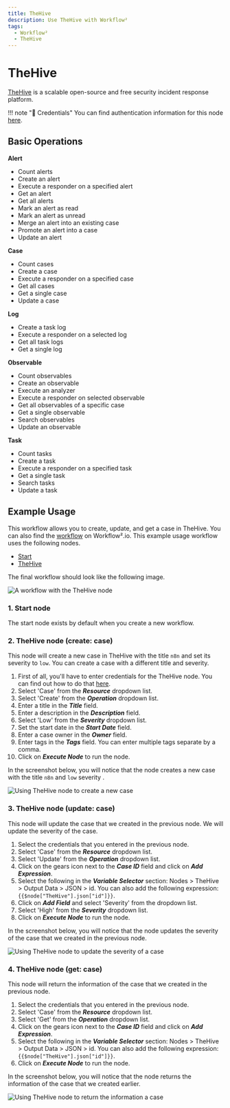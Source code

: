 ```yaml
---
title: TheHive
description: Use TheHive with Workflow²
tags:
  - Workflow²
  - TheHive
---
```

# TheHive

[TheHive](https://thehive-project.org/) is a scalable open-source and free security incident response platform.

!!! note "🔑 Credentials"
    You can find authentication information for this node [here](/workflow/integrations/credentials/theHive/).


## Basic Operations

**Alert**
- Count alerts
- Create an alert
- Execute a responder on a specified alert
- Get an alert
- Get all alerts
- Mark an alert as read
- Mark an alert as unread
- Merge an alert into an existing case
- Promote an alert into a case
- Update an alert


**Case**
- Count cases
- Create a case
- Execute a responder on a specified case
- Get all cases
- Get a single case
- Update a case


**Log**
- Create a task log
- Execute a responder on a selected log
- Get all task logs
- Get a single log


**Observable**
- Count observables
- Create an observable
- Execute an analyzer
- Execute a responder on selected observable
- Get all observables of a specific case
- Get a single observable
- Search observables
- Update an observable


**Task**
- Count tasks
- Create a task
- Execute a responder on a specified task
- Get a single task
- Search tasks
- Update a task


## Example Usage

This workflow allows you to create, update, and get a case in TheHive. You can also find the [workflow](https://n8n.io/workflows/808) on Workflow².io. This example usage workflow uses the following nodes.
- [Start](/workflow/integrations/core-nodes/workflow-nodes-base.start/)
- [TheHive]()

The final workflow should look like the following image.

![A workflow with the TheHive node](/_images/integrations/nodes/thehive/workflow.png)

### 1. Start node

The start node exists by default when you create a new workflow.

### 2. TheHive node (create: case)

This node will create a new case in TheHive with the title `n8n` and set its severity to `low`. You can create a case with a different title and severity.

1. First of all, you'll have to enter credentials for the TheHive node. You can find out how to do that [here](/workflow/integrations/credentials/theHive/).
2. Select 'Case' from the ***Resource*** dropdown list.
3. Select 'Create' from the ***Operation*** dropdown list.
4. Enter a title in the ***Title*** field.
5. Enter a description in the ***Description*** field.
6. Select 'Low' from the ***Severity*** dropdown list.
7. Set the start date in the ***Start Date*** field.
8. Enter a case owner in the ***Owner*** field.
9. Enter tags in the ***Tags*** field. You can enter multiple tags separate by a comma.
10. Click on ***Execute Node*** to run the node.

In the screenshot below, you will notice that the node creates a new case with the title `n8n` and `low` severity .

![Using TheHive node to create a new case](/_images/integrations/nodes/thehive/thehive_node.png)

### 3. TheHive node (update: case)

This node will update the case that we created in the previous node. We will update the severity of the case.

1. Select the credentials that you entered in the previous node.
2. Select 'Case' from the ***Resource*** dropdown list.
3. Select 'Update' from the ***Operation*** dropdown list.
4. Click on the gears icon next to the ***Case ID*** field and click on ***Add Expression***.
5. Select the following in the ***Variable Selector*** section: Nodes > TheHive > Output Data > JSON > id. You can also add the following expression: `{{$node["TheHive"].json["id"]}}`.
6. Click on ***Add Field*** and select 'Severity' from the dropdown list.
7. Select 'High' from the ***Severity*** dropdown list.
8. Click on ***Execute Node*** to run the node.

In the screenshot below, you will notice that the node updates the severity of the case that we created in the previous node.

![Using TheHive node to update the severity of a case](/_images/integrations/nodes/thehive/thehive1_node.png)

### 4. TheHive node (get: case)

This node will return the information of the case that we created in the previous node.

1. Select the credentials that you entered in the previous node.
2. Select 'Case' from the ***Resource*** dropdown list.
3. Select 'Get' from the ***Operation*** dropdown list.
4. Click on the gears icon next to the ***Case ID*** field and click on ***Add Expression***.
5. Select the following in the ***Variable Selector*** section: Nodes > TheHive > Output Data > JSON > id. You can also add the following expression: `{{$node["TheHive"].json["id"]}}`.
6. Click on ***Execute Node*** to run the node.

In the screenshot below, you will notice that the node returns the information of the case that we created earlier.

![Using TheHive node to return the information a case](/_images/integrations/nodes/thehive/thehive2_node.png)
